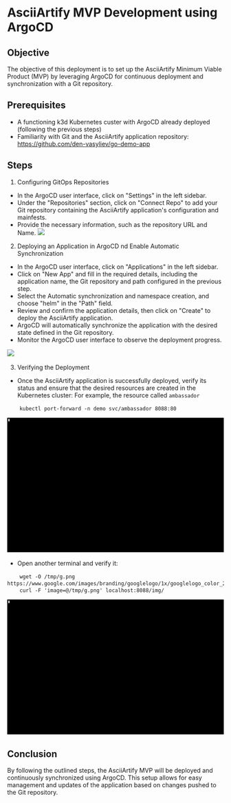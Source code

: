 # AsciiArtify MVP Development using ArgoCD
## Objective
The objective of this deployment is to set up the AsciiArtify Minimum Viable Product (MVP) by leveraging ArgoCD for continuous deployment and synchronization with a Git repository.

## Prerequisites
- A functioning k3d Kubernetes custer with ArgoCD already deployed (following the previous steps)
- Familiarity with Git and the AsciiArtify application repository: https://github.com/den-vasyliev/go-demo-app

## Steps
1. Configuring GitOps Repositories
- In the ArgoCD user interface, click on "Settings" in the left sidebar.
- Under the "Repositories" section, click on "Connect Repo" to add your Git repository containing the AsciiArtify application's configuration and mainfests.
- Provide the necessary information, such as the repository URL and Name.
![](https://github.com/ng-n/AsciiArtify/blob/main/.data/settings.gif)

2. Deploying an Application in ArgoCD nd Enable Automatic Synchronization
- In the ArgoCD user interface, click on "Applications" in the left sidebar.
- Click on "New App" and fill in the required details, including the application name, the Git repository and path configured in the previous step.
- Select the Automatic synchronization and namespace creation, and choose "helm" in the "Path" field.
- Review and confirm the application details, then click on "Create" to deploy the AsciiArtify application.
- ArgoCD will automatically synchronize the application with the desired state defined in the Git repository.
- Monitor the ArgoCD user interface to observe the deployment progress.

![](https://github.com/ng-n/AsciiArtify/blob/main/.data/settings.gif)

3. Verifying the Deployment
- Once the AsciiArtify application is successfully deployed, verify its status and ensure that the desired resources are created in the Kubernetes cluster:
For example, the resource called `ambassador`
```
    kubectl port-forward -n demo svc/ambassador 8088:80
```
![](https://github.com/ng-n/AsciiArtify/blob/main/.data/ambassador_port_forward.gif)

- Open another terminal and verify it:
```
    wget -O /tmp/g.png https://www.google.com/images/branding/googlelogo/1x/googlelogo_color_272x92dp.png
    curl -F 'image=@/tmp/g.png' localhost:8088/img/
```
![](https://github.com/ng-n/AsciiArtify/blob/main/.data/curl_google_image.gif)

## Conclusion

By following the outlined steps, the AsciiArtify MVP will be deployed and continuously synchronized using ArgoCD. This setup allows for easy management and updates of the application based on changes pushed to the Git repository.
